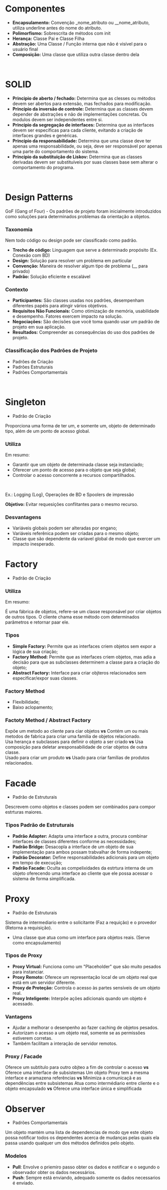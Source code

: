 # Componentes

- **Encapsulamento:** Convenção _nome_atributo ou __nome_atributo, utiliza underline antes do nome do atributo.
- **Polimorfismo:** Sobrescrita de métodos com init
- **Herança:** Classe Pai e Classe Filha
- **Abstração:** Uma Classe / Função interna que não é visível para o usuário final
- **Composição:** Uma classe que utiliza outra classe dentro dela

<br>

# SOLID

- **Principio de aberto / fechado:** Determina que as clesses ou métodos devem ser abertos para extensão, mas fechados para modificação.
- **Principio da inversão de controle:** Determina que as classes devem depender de abstrações e não de implementações concretas. Os modulos devem ser independentes entre si.
- **Principio da segregação de interfaces:** Determina que as interfaces devem ser específicas para cada cliente, evitando a criação de interfaces grandes e genéricas.
- **Principio da responsabilidade:** Determina que uma classe deve ter apenas uma responsabilidade, ou seja, deve ser responsável por apenas uma parte do comportamento do sistema.
- **Principio da substituição de Liskov:** Determina que as classes derivadas devem ser substituíveis por suas classes base sem alterar o comportamento do programa.

<br>

# Design Patterns 

GoF (Gang of Four) - Os padrões de projeto foram inicialmente introduzidos como soluções para determinados problemas da orientação a objetos.

### Taxonomia 

Nem todo código ou design pode ser classificado como padrão.

- **Trecho de código:** Linguagem que serve a determinado propósito (Ex. Conexão com BD)
- **Design:** Solução para resolver um problema em particular
- **Convenção:** Maneira de resolver algum tipo de problema (__ para privado)
- **Padrão:** Solução eficiente e escalável

### Contexto

- **Participantes:** São classes usadas nos padrões, desempenham diferentes papéis para atingir vários objetivos.
- **Requisitos Não Funcionais:** Como otimização de memória, usabilidade e desempenho. Fatores exercem impacto na solução.
- **Negociações:** São decisões que você toma quando usar um padrão de projeto em sua aplicação.
- **Resultados:** Compreender as consequências do uso dos padrões de projeto.

### Classificação dos Padrões de Projeto

- Padrões de Criação
- Padrões Estruturais 
- Padrões Comportamentais 

<br>

# Singleton

- Padrão de Criação

Proporciona uma forma de ter um, e somente um, objeto de determinado tipo, além de um ponto de acesso global.

### Utiliza

Em resumo:

- Garantir que um objeto de determinada classe seja instanciado;
- Oferecer um ponto de acesso para o objeto que seja global;
- Controlar o acesso concorrente a recursos compartilhados.

<br>

Ex.: Logging (Log), Operações de BD e Spoolers de impressão

**Objetivo:** Evitar requesições conflitantes para o mesmo recurso.

### Desvantagens

- Variáveis globais podem ser alteradas por engano;
- Variáveis referênica podem ser criadas para o mesmo objeto;
- Classe que são dependente da variavel global de modo que exercer um impacto inesperado.

# Factory

- Padrão de Criação

### Utiliza

Em resumo:

É uma fábrica de objetos, refere-se um classe responsável por criar objetos de outros tipos. O cliente chama esse método com determinados parâmetros e retornar paar ele.

### Tipos

- **Simple Factory:** Permite que as interfaces criem objetos sem expor a lógica de sua criação;
- **Factory Method:** Permite que as interfaces criem objetos, mas adia a decisão para que as subclasses determinem a classe para a criação do objeto;
- **Abstract Factory:** Interface para criar objteros relacionados sem especificar/expor suas classes.

### Factory Method

- Flexibilidade;
- Baixo aclopamento;

### Factoty Method / Abstract Factory

Expõe um metodo ao cliente para ciar objetos **vs** Contém um ou mais metodos de fabrica para criar uma familia de objetos relacionado.
<br>
Usa herança e subclasses para definir o objeto a ser criado **vs** Usa composição para deletar  aresponsabilidade de criar objetos de outra classe.
<br>
Usado para criar um produto **vs** Usado para criar famílias de produtos relacionados.

# Facade

- Padrão de Estruturais

Descrevem como objetos e classes podem ser combinados para compor estrturas maiores.

### Tipos Padrão de Estruturais

- **Padrão Adapter:** Adapta uma interface a outra, procura combinar interfaces de classes diferentes conforme as necessidades;
- **Padrão Bridge:** Desacopla a interface de um objeto de sua implementação para ambos possam trabvalhar de forma indepente;
- **Padrão Decorator:** Define responsabilidades adicionais para um objeto em tempo de execução;
- **Padrão Facade:** Oculta as compelixidades da estrtura interna de um objeto oferecendo uma interface ao cliente que ele possa acessar o sistema de forma simplificada.

# Proxy

- Padrão de Estruturais

Sistema de intermediario entre o solicitante (Faz a requição) e o provedor (Retorna a requisição).

- Uma classe que atua como um interface para objetos reais. (Serve como encapsulamento)

### Tipos de Proxy

- **Proxy Virtual:** Funciona como um "Placeholder" que são muito pesados para instanciar.
- **Proxy Remoto:** Oferece um representação local de um objeto real que está em um servidor diferente.
- **Proxy de Proteção:** Controla o acesso às partes sensíveis de um objeto real.
- **Proxy Inteligente:** Interpõe ações adicionais quando um objeto é acessado.

### Vantagens

- Ajudar a melhorar o desenpenho ao fazer caching de objetos pesados.
- Autorizam o acesso a um objeto real, somente se as permissões estiverem corretas.
- Também facilitam a interação de servidor remotos.

### Proxy / Facade

Oferece um subtitulo para outro objteo a fim de controlar o acesso **vs** Oferece uma interface de subsistemas 
Um objeto Proxy tem a mesma interface e aramazena referências **vs** Minimiza a comunicaçã e as dependências entre subsistemas
Atua como intermédiario entre cliente e o objeto encapsulado **vs** Oferece uma interface única e simplificada

# Observer 

- Padrões Comportamentais 

Um objeto mantém uma lista de dependencias de modo qye este objeto possa notificar todos os dependentes acerca de mudanças pelas quais ela passa usando qualquer um dos métodos definidos pelo objeto.

### Modelos

- **Pull**: Envolve o priemiro passo obter os dados e notificar e o segundo o observador obter os dados necessários.
- **Push**: Sempre está enviando, adequado somente os dados necessarios é enviado.